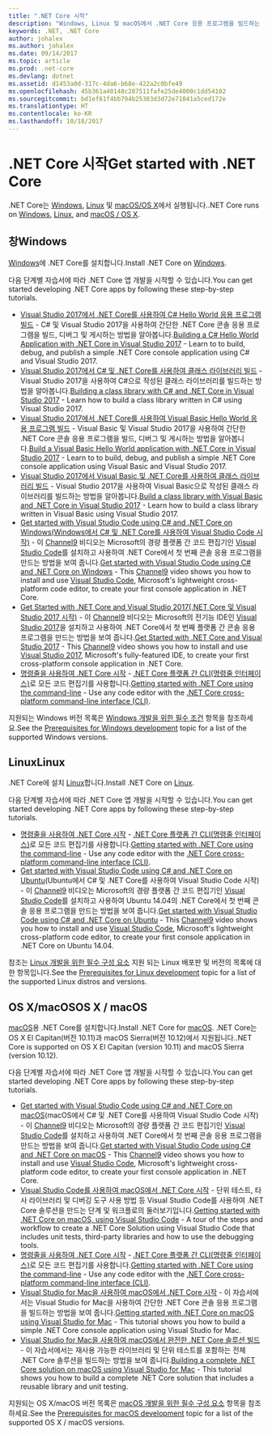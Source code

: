 ```yaml
---
title: ".NET Core 시작"
description: "Windows, Linux 및 macOS에서 .NET Core 응용 프로그램을 빌드하는 방법을 알아볼 수 있는 리소스를 찾아보세요."
keywords: .NET, .NET Core
author: johalex
ms.author: johalex
ms.date: 09/14/2017
ms.topic: article
ms.prod: .net-core
ms.devlang: dotnet
ms.assetid: d1453a0d-317c-4da6-b68e-422a2c0bfe49
ms.openlocfilehash: 45b361a40148c287511fafe25de4000c1dd54102
ms.sourcegitcommit: bd1ef61f4bb794b25383d3d72e71041a5ced172e
ms.translationtype: HT
ms.contentlocale: ko-KR
ms.lasthandoff: 10/18/2017
---
```

# <a name="get-started-with-net-core"></a><span data-ttu-id="7eda5-104">.NET Core 시작</span><span class="sxs-lookup"><span data-stu-id="7eda5-104">Get started with .NET Core</span></span>

<span data-ttu-id="7eda5-105">.NET Core는 [Windows](#windows), [Linux](#linux) 및 [macOS/OS X](#os-x--macos)에서 실행됩니다.</span><span class="sxs-lookup"><span data-stu-id="7eda5-105">.NET Core runs on [Windows](#windows), [Linux](#linux), and [macOS / OS X](#os-x--macos).</span></span>

## <a name="windows"></a><span data-ttu-id="7eda5-106">창</span><span class="sxs-lookup"><span data-stu-id="7eda5-106">Windows</span></span>

<span data-ttu-id="7eda5-107">[Windows](https://www.microsoft.com/net/core#windows)에 .NET Core를 설치합니다.</span><span class="sxs-lookup"><span data-stu-id="7eda5-107">Install .NET Core on [Windows](https://www.microsoft.com/net/core#windows).</span></span> 

<span data-ttu-id="7eda5-108">다음 단계별 자습서에 따라 .NET Core 앱 개발을 시작할 수 있습니다.</span><span class="sxs-lookup"><span data-stu-id="7eda5-108">You can get started developing .NET Core apps by following these step-by-step tutorials.</span></span>

* <span data-ttu-id="7eda5-109">[Visual Studio 2017에서 .NET Core를 사용하여 C# Hello World 응용 프로그램 빌드](./tutorials/with-visual-studio.md) - C# 및 Visual Studio 2017을 사용하여 간단한 .NET Core 콘솔 응용 프로그램을 빌드, 디버그 및 게시하는 방법을 알아봅니다.</span><span class="sxs-lookup"><span data-stu-id="7eda5-109">[Building a C# Hello World Application with .NET Core in Visual Studio 2017](./tutorials/with-visual-studio.md) - Learn to to build, debug, and publish a simple .NET Core console application using C# and Visual Studio 2017.</span></span>
* <span data-ttu-id="7eda5-110">[Visual Studio 2017에서 C# 및 .NET Core를 사용하여 클래스 라이브러리 빌드](./tutorials/library-with-visual-studio.md) - Visual Studio 2017을 사용하여 C#으로 작성된 클래스 라이브러리를 빌드하는 방법을 알아봅니다.</span><span class="sxs-lookup"><span data-stu-id="7eda5-110">[Building a class library with C# and .NET Core in Visual Studio 2017](./tutorials/library-with-visual-studio.md) - Learn how to build a class library written in C# using Visual Studio 2017.</span></span>
* <span data-ttu-id="7eda5-111">[Visual Studio 2017에서 .NET Core를 사용하여 Visual Basic Hello World 응용 프로그램 빌드](./tutorials/vb-with-visual-studio.md) - Visual Basic 및 Visual Studio 2017을 사용하여 간단한 .NET Core 콘솔 응용 프로그램을 빌드, 디버그 및 게시하는 방법을 알아봅니다.</span><span class="sxs-lookup"><span data-stu-id="7eda5-111">[Build a Visual Basic Hello World application with .NET Core in Visual Studio 2017](./tutorials/vb-with-visual-studio.md) - Learn to to build, debug, and publish a simple .NET Core console application using Visual Basic and Visual Studio 2017.</span></span> 
* <span data-ttu-id="7eda5-112">[Visual Studio 2017에서 Visual Basic 및 .NET Core를 사용하여 클래스 라이브러리 빌드](./tutorials/vb-library-with-visual-studio.md) - Visual Studio 2017을 사용하여 Visual Basic으로 작성된 클래스 라이브러리를 빌드하는 방법을 알아봅니다.</span><span class="sxs-lookup"><span data-stu-id="7eda5-112">[Build a class library with Visual Basic and .NET Core in Visual Studio 2017](./tutorials/vb-library-with-visual-studio.md) - Learn how to build a class library written in Visual Basic using Visual Studio 2017.</span></span>
* <span data-ttu-id="7eda5-113">[Get started with Visual Studio Code using C# and .NET Core on Windows(Windows에서 C# 및 .NET Core를 사용하여 Visual Studio Code 시작)](https://channel9.msdn.com/Blogs/dotnet/Get-started-with-VS-Code-using-CSharp-and-NET-Core) - 이 [Channel9](https://channel9.msdn.com) 비디오는 Microsoft의 경량 플랫폼 간 코드 편집기인 [Visual Studio Code](https://www.visualstudio.com/products/code-vs)를 설치하고 사용하여 .NET Core에서 첫 번째 콘솔 응용 프로그램을 만드는 방법을 보여 줍니다.</span><span class="sxs-lookup"><span data-stu-id="7eda5-113">[Get started with Visual Studio Code using C# and .NET Core on Windows](https://channel9.msdn.com/Blogs/dotnet/Get-started-with-VS-Code-using-CSharp-and-NET-Core) - This [Channel9](https://channel9.msdn.com) video shows you how to install and use [Visual Studio Code](https://www.visualstudio.com/products/code-vs), Microsoft's lightweight cross-platform code editor, to create your first console application in .NET Core.</span></span>
* <span data-ttu-id="7eda5-114">[Get Started with .NET Core and Visual Studio 2017(.NET Core 및 Visual Studio 2017 시작)](https://channel9.msdn.com/Blogs/dotnet/Get-Started-NET-Core-Visual-Studio-2017) - 이 [Channel9](https://channel9.msdn.com) 비디오는 Microsoft의 전기능 IDE인 [Visual Studio 2017](https://www.visualstudio.com/)을 설치하고 사용하여 .NET Core에서 첫 번째 플랫폼 간 콘솔 응용 프로그램을 만드는 방법을 보여 줍니다.</span><span class="sxs-lookup"><span data-stu-id="7eda5-114">[Get Started with .NET Core and Visual Studio 2017](https://channel9.msdn.com/Blogs/dotnet/Get-Started-NET-Core-Visual-Studio-2017) - This [Channel9](https://channel9.msdn.com) video shows you how to install and use [Visual Studio 2017](https://www.visualstudio.com/), Microsoft's fully-featured IDE, to create your first cross-platform console application in .NET Core.</span></span>
* <span data-ttu-id="7eda5-115">[명령줄을 사용하여 .NET Core 시작](tutorials/using-with-xplat-cli.md) - [.NET Core 플랫폼 간 CLI(명령줄 인터페이스)](tools/index.md)로 모든 코드 편집기를 사용합니다.</span><span class="sxs-lookup"><span data-stu-id="7eda5-115">[Getting started with .NET Core using the command-line](tutorials/using-with-xplat-cli.md) - Use any code editor with the [.NET Core cross-platform command-line interface (CLI)](tools/index.md).</span></span>

<span data-ttu-id="7eda5-116">지원되는 Windows 버전 목록은 [Windows 개발을 위한 필수 조건](windows-prerequisites.md) 항목을 참조하세요.</span><span class="sxs-lookup"><span data-stu-id="7eda5-116">See the [Prerequisites for Windows development](windows-prerequisites.md) topic for a list of the supported Windows versions.</span></span>

## <a name="linux"></a><span data-ttu-id="7eda5-117">Linux</span><span class="sxs-lookup"><span data-stu-id="7eda5-117">Linux</span></span>

<span data-ttu-id="7eda5-118">.NET Core에 설치 [Linux](https://www.microsoft.com/net/core#linuxredhat)합니다.</span><span class="sxs-lookup"><span data-stu-id="7eda5-118">Install .NET Core on [Linux](https://www.microsoft.com/net/core#linuxredhat).</span></span>

<span data-ttu-id="7eda5-119">다음 단계별 자습서에 따라 .NET Core 앱 개발을 시작할 수 있습니다.</span><span class="sxs-lookup"><span data-stu-id="7eda5-119">You can get started developing .NET Core apps by following these step-by-step tutorials.</span></span>

* <span data-ttu-id="7eda5-120">[명령줄을 사용하여 .NET Core 시작](tutorials/using-with-xplat-cli.md) - [.NET Core 플랫폼 간 CLI(명령줄 인터페이스)](tools/index.md)로 모든 코드 편집기를 사용합니다.</span><span class="sxs-lookup"><span data-stu-id="7eda5-120">[Getting started with .NET Core using the command-line](tutorials/using-with-xplat-cli.md) - Use any code editor with the [.NET Core cross-platform command-line interface (CLI)](tools/index.md).</span></span>
* <span data-ttu-id="7eda5-121">[Get started with Visual Studio Code using C# and .NET Core on Ubuntu](https://channel9.msdn.com/Blogs/dotnet/Get-started-with-VS-Code-Csharp-dotnet-Core-Ubuntu)(Ubuntu에서 C# 및 .NET Core를 사용하여 Visual Studio Code 시작) - 이 [Channel9](https://channel9.msdn.com) 비디오는 Microsoft의 경량 플랫폼 간 코드 편집기인 [Visual Studio Code](https://code.visualstudio.com/)를 설치하고 사용하여 Ubuntu 14.04의 .NET Core에서 첫 번째 콘솔 응용 프로그램을 만드는 방법을 보여 줍니다.</span><span class="sxs-lookup"><span data-stu-id="7eda5-121">[Get started with Visual Studio Code using C# and .NET Core on Ubuntu](https://channel9.msdn.com/Blogs/dotnet/Get-started-with-VS-Code-Csharp-dotnet-Core-Ubuntu) - This [Channel9](https://channel9.msdn.com) video shows you how to install and use [Visual Studio Code](https://code.visualstudio.com/), Microsoft's lightweight cross-platform code editor, to create your first console application in .NET Core on Ubuntu 14.04.</span></span>

<span data-ttu-id="7eda5-122">참조는 [Linux 개발을 위한 필수 구성 요소](linux-prerequisites.md) 지원 되는 Linux 배포판 및 버전의 목록에 대 한 항목입니다.</span><span class="sxs-lookup"><span data-stu-id="7eda5-122">See the [Prerequisites for Linux development](linux-prerequisites.md) topic for a list of the supported Linux distros and versions.</span></span>

## <a name="os-x--macos"></a><span data-ttu-id="7eda5-123">OS X/macOS</span><span class="sxs-lookup"><span data-stu-id="7eda5-123">OS X / macOS</span></span>

<span data-ttu-id="7eda5-124">[macOS](https://www.microsoft.com/net/core#macos)용 .NET Core를 설치합니다.</span><span class="sxs-lookup"><span data-stu-id="7eda5-124">Install .NET Core for [macOS](https://www.microsoft.com/net/core#macos).</span></span> <span data-ttu-id="7eda5-125">.NET Core는 OS X El Capitan(버전 10.11)과 macOS Sierra(버전 10.12)에서 지원됩니다.</span><span class="sxs-lookup"><span data-stu-id="7eda5-125">.NET Core is supported on OS X El Capitan (version 10.11) and macOS Sierra (version 10.12).</span></span>

<span data-ttu-id="7eda5-126">다음 단계별 자습서에 따라 .NET Core 앱 개발을 시작할 수 있습니다.</span><span class="sxs-lookup"><span data-stu-id="7eda5-126">You can get started developing .NET Core apps by following these step-by-step tutorials.</span></span>

* <span data-ttu-id="7eda5-127">[Get started with Visual Studio Code using C# and .NET Core on macOS](https://channel9.msdn.com/Blogs/dotnet/Get-started-VSCode-NET-Core-Mac)(macOS에서 C# 및 .NET Core를 사용하여 Visual Studio Code 시작) - 이 [Channel9](https://channel9.msdn.com) 비디오는 Microsoft의 경량 플랫폼 간 코드 편집기인 [Visual Studio Code](https://code.visualstudio.com/)를 설치하고 사용하여 .NET Core에서 첫 번째 콘솔 응용 프로그램을 만드는 방법을 보여 줍니다.</span><span class="sxs-lookup"><span data-stu-id="7eda5-127">[Get started with Visual Studio Code using C# and .NET Core on macOS](https://channel9.msdn.com/Blogs/dotnet/Get-started-VSCode-NET-Core-Mac) - This [Channel9](https://channel9.msdn.com) video shows you how to install and use [Visual Studio Code](https://code.visualstudio.com/), Microsoft's lightweight cross-platform code editor, to create your first console application in .NET Core.</span></span> 
* <span data-ttu-id="7eda5-128">[Visual Studio Code를 사용하여 macOS에서 .NET Core 시작](tutorials/using-on-macos.md) - 단위 테스트, 타사 라이브러리 및 디버깅 도구 사용 방법 등 Visual Studio Code를 사용하여 .NET Core 솔루션을 만드는 단계 및 워크플로의 둘러보기입니다.</span><span class="sxs-lookup"><span data-stu-id="7eda5-128">[Getting started with .NET Core on macOS, using Visual Studio Code](tutorials/using-on-macos.md) - A tour of the steps and workflow to create a .NET Core Solution using Visual Studio Code that includes unit tests, third-party libraries and how to use the debugging tools.</span></span>
* <span data-ttu-id="7eda5-129">[명령줄을 사용하여 .NET Core 시작](tutorials/using-with-xplat-cli.md) - [.NET Core 플랫폼 간 CLI(명령줄 인터페이스)](tools/index.md)로 모든 코드 편집기를 사용합니다.</span><span class="sxs-lookup"><span data-stu-id="7eda5-129">[Getting started with .NET Core using the command-line](tutorials/using-with-xplat-cli.md) - Use any code editor with the [.NET Core cross-platform command-line interface (CLI)](tools/index.md).</span></span>
* <span data-ttu-id="7eda5-130">[Visual Studio for Mac을 사용하여 macOS에서 .NET Core 시작](tutorials/using-on-mac-vs.md) - 이 자습서에서는 Visual Studio for Mac을 사용하여 간단한 .NET Core 콘솔 응용 프로그램을 빌드하는 방법을 보여 줍니다.</span><span class="sxs-lookup"><span data-stu-id="7eda5-130">[Getting started with .NET Core on macOS using Visual Studio for Mac](tutorials/using-on-mac-vs.md) - This tutorial shows you how to build a simple .NET Core console application using Visual Studio for Mac.</span></span>
* <span data-ttu-id="7eda5-131">[Visual Studio for Mac을 사용하여 macOS에서 완전한 .NET Core 솔루션 빌드](tutorials/using-on-mac-vs-full-solution.md) - 이 자습서에서는 재사용 가능한 라이브러리 및 단위 테스트를 포함하는 전체 .NET Core 솔루션을 빌드하는 방법을 보여 줍니다.</span><span class="sxs-lookup"><span data-stu-id="7eda5-131">[Building a complete .NET Core solution on macOS using Visual Studio for Mac](tutorials/using-on-mac-vs-full-solution.md) - This tutorial shows you how to build a complete .NET Core solution that includes a reusable library and unit testing.</span></span>

<span data-ttu-id="7eda5-132">지원되는 OS X/macOS 버전 목록은 [macOS 개발을 위한 필수 구성 요소](macos-prerequisites.md) 항목을 참조하세요.</span><span class="sxs-lookup"><span data-stu-id="7eda5-132">See the [Prerequisites for macOS development](macos-prerequisites.md) topic for a list of the supported OS X / macOS versions.</span></span>
